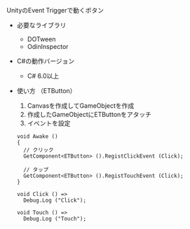 UnityのEvent Triggerで動くボタン

* 必要なライブラリ
  * DOTween
  * OdinInspector

* C#の動作バージョン
  * C# 6.0以上

* 使い方 （ETButton）
  1. Canvasを作成してGameObjectを作成
  2. 作成したGameObjectにETButtonをアタッチ
  3. イベントを設定
  ```
  void Awake ()
  {
    // クリック
    GetComponent<ETButton> ().RegistClickEvent (Click);

    // タップ
    GetComponent<ETButton> ().RegistTouchEvent (Click);
  }

  void Click () =>
    Debug.Log ("Click");

  void Touch () =>
    Debug.Log ("Touch");
  ```

